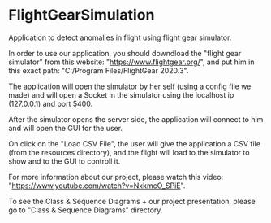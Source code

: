 # FlightGearSimulation
Application to detect anomalies in flight using flight gear simulator.

In order to use our application, you should downdload the "flight gear simulator" from this website: "https://www.flightgear.org/", and put him in this exact path: "C:/Program Files/FlightGear 2020.3".

The application will open the simulator by her self (using a config file we made) and will open a Socket in the simulator using the localhost ip (127.0.0.1) and port 5400.

After the simulator opens the server side, the application will connect to him and will open the GUI for the user.

On click on the "Load CSV File", the user will give the application a CSV file (from the resources directory), and the flight will load to the simulator to show and to the GUI to controll it.

For more information about our project, please watch this video: "https://www.youtube.com/watch?v=NxkmcO_SPiE".

To see the Class & Sequence Diagrams + our project presentation, please go to "Class & Sequence Diagrams" directory. 
